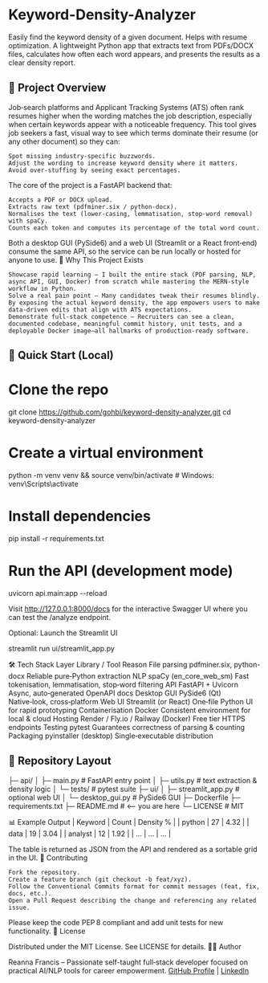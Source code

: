 # Keyword-Density-Analyzer
Easily find the keyword density of a given document. Helps with resume optimization. 
A lightweight Python app that extracts text from PDFs/DOCX files, calculates how often each word appears, and presents the results as a clear density report.

## 📄 Project Overview

Job‑search platforms and Applicant Tracking Systems (ATS) often rank resumes higher when the wording matches the job description, especially when certain keywords appear with a noticeable frequency.
This tool gives job seekers a fast, visual way to see which terms dominate their resume (or any other document) so they can:

    Spot missing industry‑specific buzzwords.
    Adjust the wording to increase keyword density where it matters.
    Avoid over‑stuffing by seeing exact percentages.

The core of the project is a FastAPI backend that:

    Accepts a PDF or DOCX upload.
    Extracts raw text (pdfminer.six / python‑docx).
    Normalises the text (lower‑casing, lemmatisation, stop‑word removal) with spaCy.
    Counts each token and computes its percentage of the total word count.

Both a desktop GUI (PySide6) and a web UI (Streamlit or a React front‑end) consume the same API, so the service can be run locally or hosted for anyone to use.
🎯 Why This Project Exists

    Showcase rapid learning – I built the entire stack (PDF parsing, NLP, async API, GUI, Docker) from scratch while mastering the MERN‑style workflow in Python.
    Solve a real pain point – Many candidates tweak their resumes blindly. By exposing the actual keyword density, the app empowers users to make data‑driven edits that align with ATS expectations.
    Demonstrate full‑stack competence – Recruiters can see a clean, documented codebase, meaningful commit history, unit tests, and a deployable Docker image—all hallmarks of production‑ready software.

## 🚀 Quick Start (Local)

# Clone the repo
git clone https://github.com/gohbi/keyword-density-analyzer.git
cd keyword-density-analyzer

# Create a virtual environment
python -m venv venv && source venv/bin/activate   # Windows: venv\Scripts\activate

# Install dependencies
pip install -r requirements.txt

# Run the API (development mode)
uvicorn api.main:app --reload

Visit http://127.0.0.1:8000/docs for the interactive Swagger UI where you can test the /analyze endpoint.

Optional: Launch the Streamlit UI

streamlit run ui/streamlit_app.py

🛠️ Tech Stack
Layer	Library / Tool	Reason
File parsing	pdfminer.six, python-docx	Reliable pure‑Python extraction
NLP	spaCy (en_core_web_sm)	Fast tokenisation, lemmatisation, stop‑word filtering
API	FastAPI + Uvicorn	Async, auto‑generated OpenAPI docs
Desktop GUI	PySide6 (Qt)	Native‑look, cross‑platform
Web UI	Streamlit (or React)	One‑file Python UI for rapid prototyping
Containerisation	Docker	Consistent environment for local & cloud
Hosting	Render / Fly.io / Railway (Docker)	Free tier HTTPS endpoints
Testing	pytest	Guarantees correctness of parsing & counting
Packaging	pyinstaller (desktop)	Single‑executable distribution

## 📂 Repository Layout

├─ api/
│   ├─ main.py          # FastAPI entry point
│   ├─ utils.py         # text extraction & density logic
│   └─ tests/           # pytest suite
├─ ui/
│   ├─ streamlit_app.py # optional web UI
│   └─ desktop_gui.py   # PySide6 GUI
├─ Dockerfile
├─ requirements.txt
├─ README.md            # <-- you are here
└─ LICENSE              # MIT

📊 Example Output
| Keyword |	Count |	Density % |
| python |	27 |	4.32 |
| data |	19 |	3.04 |
| analyst |	12 |	1.92 |
| ... |	... |	... |

The table is returned as JSON from the API and rendered as a sortable grid in the UI.
🤝 Contributing

    Fork the repository.
    Create a feature branch (git checkout -b feat/xyz).
    Follow the Conventional Commits format for commit messages (feat, fix, docs, etc.).
    Open a Pull Request describing the change and referencing any related issue.

Please keep the code PEP 8 compliant and add unit tests for new functionality.
📜 License

Distributed under the MIT License. See LICENSE for details.
🙋‍♂️ Author

Reanna Francis – Passionate self-taught full‑stack developer focused on practical AI/NLP tools for career empowerment.
[GitHub Profile](https://github.com/gohbi) | [LinkedIn](www.linkedin.com/in/reannaf)


